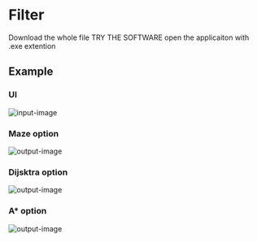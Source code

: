 # Filter

Download the whole file TRY THE SOFTWARE
open the applicaiton with .exe extention
## Example

### UI

![input-image](https://i.imgur.com/3DYd3u5.png)

### Maze option

![output-image](https://i.imgur.com/F1UNJxI.png)

### Dijsktra option

![output-image](https://i.imgur.com/kK11h5S.png)

### A* option

![output-image](https://i.imgur.com/yLixhNJ.png)

